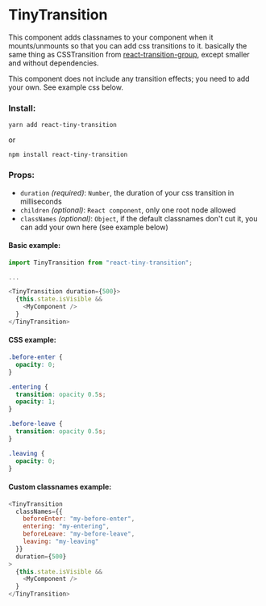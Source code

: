 # TinyTransition

This component adds classnames to your component when it mounts/unmounts so that you can add css transitions to it. basically the same thing as CSSTransition from [react-transition-group](https://github.com/reactjs/react-transition-group), except smaller and without dependencies.

This component does not include any transition effects; you need to add your own. See example css below.

### Install:
```
yarn add react-tiny-transition
```
or

```
npm install react-tiny-transition
```


### Props:
- `duration` *(required)*: `Number`, the duration of your css transition in milliseconds
- `children` *(optional)*: `React component`, only one root node allowed
- `classNames` *(optional)*: `Object`, if the default classnames don't cut it, you can add your own here (see example below)

#### Basic example:

```js
import TinyTransition from "react-tiny-transition";

...

<TinyTransition duration={500}>
  {this.state.isVisible &&
    <MyComponent />
  }
</TinyTransition>
```

#### CSS example:

```css
.before-enter {
  opacity: 0;
}

.entering {
  transition: opacity 0.5s;
  opacity: 1;
}

.before-leave {
  transition: opacity 0.5s;
}

.leaving {
  opacity: 0;
}
```

#### Custom classnames example:

```js
<TinyTransition
  classNames={{
    beforeEnter: "my-before-enter",
    entering: "my-entering",
    beforeLeave: "my-before-leave",
    leaving: "my-leaving"
  }}
  duration={500}
>
  {this.state.isVisible &&
    <MyComponent />
  }
</TinyTransition>
```